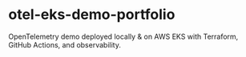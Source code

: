 # otel-eks-demo-portfolio
OpenTelemetry demo deployed locally &amp; on AWS EKS with Terraform, GitHub Actions, and observability.
